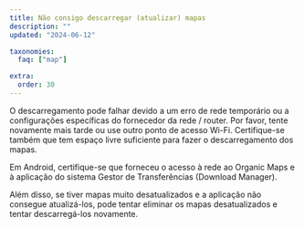 ```yaml
---
title: Não consigo descarregar (atualizar) mapas
description: ""
updated: "2024-06-12"

taxonomies:
  faq: ["map"]

extra:
  order: 30
---
```


O descarregamento pode falhar devido a um erro de rede temporário ou a configurações específicas do fornecedor da rede / router. Por favor, tente novamente mais tarde ou use outro ponto de acesso Wi-Fi. Certifique-se também que tem espaço livre suficiente para fazer o descarregamento dos mapas.

Em Android, certifique-se que forneceu o acesso à rede ao Organic Maps e à aplicação do sistema Gestor de Transferências (Download Manager).

Além disso, se tiver mapas muito desatualizados e a aplicação não consegue atualizá-los, pode tentar eliminar os mapas desatualizados e tentar descarregá-los novamente.
